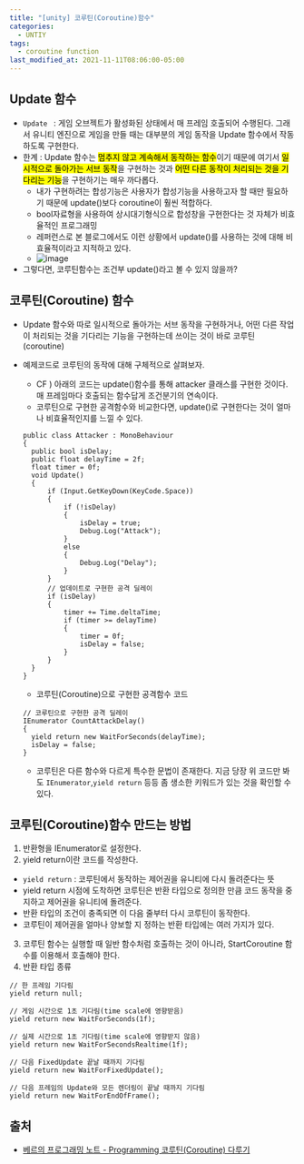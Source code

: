 ```yaml
---
title: "[unity] 코루틴(Coroutine)함수"
categories:
  - UNTIY
tags:
  - coroutine function
last_modified_at: 2021-11-11T08:06:00-05:00
---
```

## Update 함수
- `Update ` : 게임 오브젝트가 활성화된 상태에서 매 프레임 호출되어 수행된다. 그래서 유니티 엔진으로 게임을 만들 때는 대부분의 게임 동작을 Update 함수에서 작동하도록 구현한다.
- 한계 : Update 함수는 <mark>멈추지 않고 계속해서 동작하는 함수</mark>이기 때문에 여기서 <mark>일시적으로 돌아가는 서브 동작</mark>을 구현하는 것과 <mark>어떤 다른 동작이 처리되는 것을 기다리는 기능</mark>을 구현하기는 매우 까다롭다.
  - 내가 구현하려는 합성기능은 사용자가 합성기능을 사용하고자 할 때만 필요하기 때문에 update()보다 coroutine이 훨씬 적합하다. 
  - bool자료형을 사용하여 상시대기형식으로 합성창을 구현한다는 것 자체가 비효율적인 프로그래밍
  - 레퍼런스로 본 블로그에서도 이런 상황에서 update()를 사용하는 것에 대해 비효율적이라고 지적하고 있다. 
  - ![image](https://user-images.githubusercontent.com/69496570/141271341-0823d71a-2159-40bd-ac31-00e424831efa.png)
- 그렇다면, 코루틴함수는 조건부 update()라고 볼 수 있지 않을까?

## 코루틴(Coroutine) 함수
- Update 함수와 따로 일시적으로 돌아가는 서브 동작을 구현하거나, 어떤 다른 작업이 처리되는 것을 기다리는 기능을 구현하는데 쓰이는 것이 바로 코루틴(coroutine)
- 예제코드로 코루틴의 동작에 대해 구체적으로 살펴보자.
  - CF ) 아래의 코드는 update()함수를 통해 attacker 클래스를 구현한 것이다. 매 프레임마다 호출되는 함수답게 조건분기의 연속이다. 
  - 코루틴으로 구현한 공격함수와 비교한다면, update()로 구현한다는 것이 얼마나 비효율적인지를 느낄 수 있다.
  
  ```
  public class Attacker : MonoBehaviour
  {
    public bool isDelay;
    public float delayTime = 2f;
    float timer = 0f;
    void Update()
    {
        if (Input.GetKeyDown(KeyCode.Space))
        {
            if (!isDelay)
            {
                isDelay = true;
                Debug.Log("Attack");
            }
            else
            {
                Debug.Log("Delay");
            }
        }
        // 업데이트로 구현한 공격 딜레이
        if (isDelay)
        {
            timer += Time.deltaTime;
            if (timer >= delayTime)
            {
                timer = 0f;
                isDelay = false;
            }
        }
    }
  }

  ```
  
  - 코루틴(Coroutine)으로 구현한 공격함수 코드


  ```
  // 코루틴으로 구현한 공격 딜레이
  IEnumerator CountAttackDelay()
  {
    yield return new WaitForSeconds(delayTime);
    isDelay = false;
  }
  ```
  
    - 코루틴은 다른 함수와 다르게 특수한 문법이 존재한다. 지금 당장 위 코드만 봐도 `IEnumerator`,`yield return` 등등 좀 생소한 키워드가 있는 것을 확인할 수 있다.

## 코루틴(Coroutine)함수 만드는 방법
1. 반환형을 IEnumerator로 설정한다.
2. yield return이란 코드를 작성한다.
  - `yield return` : 코루틴에서 동작하는 제어권을 유니티에 다시 돌려준다는 뜻
  - yield return 시점에 도착하면 코루틴은 반환 타입으로 정의한 만큼 코드 동작을 중지하고 제어권을 유니티에 돌려준다.
  - 반환 타입의 조건이 충족되면 이 다음 줄부터 다시 코루틴이 동작한다.
  - 코루틴이 제어권을 얼마나 양보할 지 정하는 반환 타입에는 여러 가지가 있다.


3. 코루틴 함수는 실행할 때 일반 함수처럼 호출하는 것이 아니라, StartCoroutine 함수를 이용해서 호출해야 한다.
4. 반환 타입 종류

```
// 한 프레임 기다림
yield return null;

// 게임 시간으로 1초 기다림(time scale에 영향받음)
yield return new WaitForSeconds(1f);

// 실제 시간으로 1초 기다림(time scale에 영향받지 않음)
yield return new WaitForSecondsRealtime(1f);

// 다음 FixedUpdate 끝날 때까지 기다림
yield return new WaitForFixedUpdate();

// 다음 프레임의 Update와 모든 렌더링이 끝날 때까지 기다림
yield return new WaitForEndOfFrame();
```


## 출처
- [베르의 프로그래밍 노트 - Programming 코루틴(Coroutine) 다루기](https://wergia.tistory.com/219)

